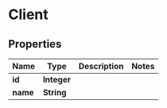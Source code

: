 

# Client

## Properties

Name | Type | Description | Notes
------------ | ------------- | ------------- | -------------
**id** | **Integer** |  | 
**name** | **String** |  | 




